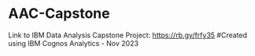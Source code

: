 # AAC-Capstone
Link to IBM Data Analysis Capstone Project: https://rb.gy/frfy35
#Created using IBM Cognos Analytics - Nov 2023
